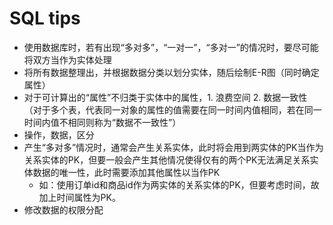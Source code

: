 # SQL tips
- 使用数据库时，若有出现“多对多”，“一对一”，“多对一”的情况时，要尽可能将双方当作为实体处理
- 将所有数据整理出，并根据数据分类以划分实体，随后绘制E-R图（同时确定属性）
- 对于可计算出的“属性”不归类于实体中的属性，1. 浪费空间 2. 数据一致性（对于多个表，代表同一对象的属性的值需要在同一时间内值相同，若在同一时间内值不相同则称为“数据不一致性”）
- 操作，数据，区分
- 产生“多对多”情况时，通常会产生关系实体，此时将会用到两实体的PK当作为关系实体的PK，但要一般会产生其他情况使得仅有的两个PK无法满足关系实体数据的唯一性，此时需要添加其他属性以当作PK
	- 如：使用订单id和商品id作为两实体的关系实体的PK，但要考虑时间，故加上时间属性为PK。
- 修改数据的权限分配

